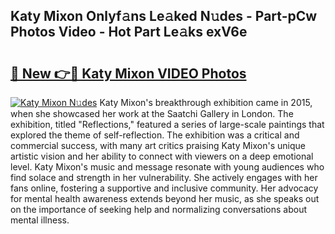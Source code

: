 ## Katy Mixon Onlyf𝚊ns Le𝚊ked N𝚞des - Part-pCw Photos Video - Hot Part Le𝚊ks exV6e

# <h2><a href="http://ac18655.deff.icu/?id=Katy+Mixon">🔗 New 👉🔴 Katy Mixon VIDEO Photos</a></h2>

[![Katy Mixon N𝚞des](https://i.imgur.com/rIISA9y.gif)](http://ac18655.deff.icu/?id=Katy+Mixon)
Katy Mixon's breakthrough exhibition came in 2015, when she showcased her work at the Saatchi Gallery in London. The exhibition, titled "Reflections," featured a series of large-scale paintings that explored the theme of self-reflection. The exhibition was a critical and commercial success, with many art critics praising Katy Mixon's unique artistic vision and her ability to connect with viewers on a deep emotional level. Katy Mixon's music and message resonate with young audiences who find solace and strength in her vulnerability. She actively engages with her fans online, fostering a supportive and inclusive community. Her advocacy for mental health awareness extends beyond her music, as she speaks out on the importance of seeking help and normalizing conversations about mental illness.

